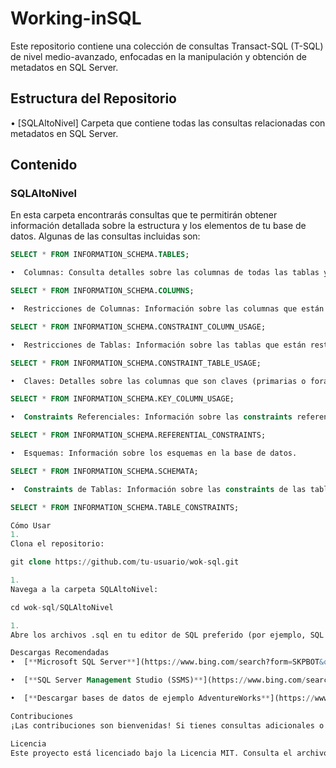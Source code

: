 # Working-inSQL

Este repositorio contiene una colección de consultas Transact-SQL (T-SQL) de nivel medio-avanzado, enfocadas en la manipulación y obtención de metadatos en SQL Server.

## Estructura del Repositorio

•  [SQLAltoNivel] Carpeta que contiene todas las consultas relacionadas con metadatos en SQL Server.


## Contenido

### SQLAltoNivel

En esta carpeta encontrarás consultas que te permitirán obtener información detallada sobre la estructura y los elementos de tu base de datos. Algunas de las consultas incluidas son:

```sql
SELECT * FROM INFORMATION_SCHEMA.TABLES;

•  Columnas: Consulta detalles sobre las columnas de todas las tablas y vistas.

SELECT * FROM INFORMATION_SCHEMA.COLUMNS;

•  Restricciones de Columnas: Información sobre las columnas que están restringidas por una constraint.

SELECT * FROM INFORMATION_SCHEMA.CONSTRAINT_COLUMN_USAGE;

•  Restricciones de Tablas: Información sobre las tablas que están restringidas por una constraint.

SELECT * FROM INFORMATION_SCHEMA.CONSTRAINT_TABLE_USAGE;

•  Claves: Detalles sobre las columnas que son claves (primarias o foráneas).

SELECT * FROM INFORMATION_SCHEMA.KEY_COLUMN_USAGE;

•  Constraints Referenciales: Información sobre las constraints referenciales (claves foráneas).

SELECT * FROM INFORMATION_SCHEMA.REFERENTIAL_CONSTRAINTS;

•  Esquemas: Información sobre los esquemas en la base de datos.

SELECT * FROM INFORMATION_SCHEMA.SCHEMATA;

•  Constraints de Tablas: Información sobre las constraints de las tablas.

SELECT * FROM INFORMATION_SCHEMA.TABLE_CONSTRAINTS;

Cómo Usar
1. 
Clona el repositorio:

git clone https://github.com/tu-usuario/wok-sql.git

1. 
Navega a la carpeta SQLAltoNivel:

cd wok-sql/SQLAltoNivel

1. 
Abre los archivos .sql en tu editor de SQL preferido (por ejemplo, SQL Server Management Studio o Visual Studio Code) y ejecuta las consultas según tus necesidades.

Descargas Recomendadas
•  [**Microsoft SQL Server**](https://www.bing.com/search?form=SKPBOT&q=Microsoft%20SQL%20Server): Puedes descargar la versión gratuita [aquí](https://www.microsoft.com/en-us/sql-server/sql-server-downloads).

•  [**SQL Server Management Studio (SSMS)**](https://www.bing.com/search?form=SKPBOT&q=SQL%20Server%20Management%20Studio%20%28SSMS%29): Herramienta gratuita para gestionar tu servidor SQL. Descárgala [aquí](https://docs.microsoft.com/en-us/sql/ssms/download-sql-server-management-studio-ssms).

•  [**Descargar bases de datos de ejemplo AdventureWorks**](https://www.bing.com/search?form=SKPBOT&q=%5BDescargar%20bases%20de%20datos%20de%20ejemplo%20AdventureWorks%5D%28https%3A%2F%2Flearn.microsoft.com%2Fes-es%2Fsql%2Fsamples%2Fadventureworks-install-configure%3Fview%3Dsql-server-ver16%29): Bases de datos de ejemplo para practicar.

Contribuciones
¡Las contribuciones son bienvenidas! Si tienes consultas adicionales o mejoras, no dudes en hacer un fork del repositorio y enviar un pull request.

Licencia
Este proyecto está licenciado bajo la Licencia MIT. Consulta el archivo LICENSE para más detalles.


